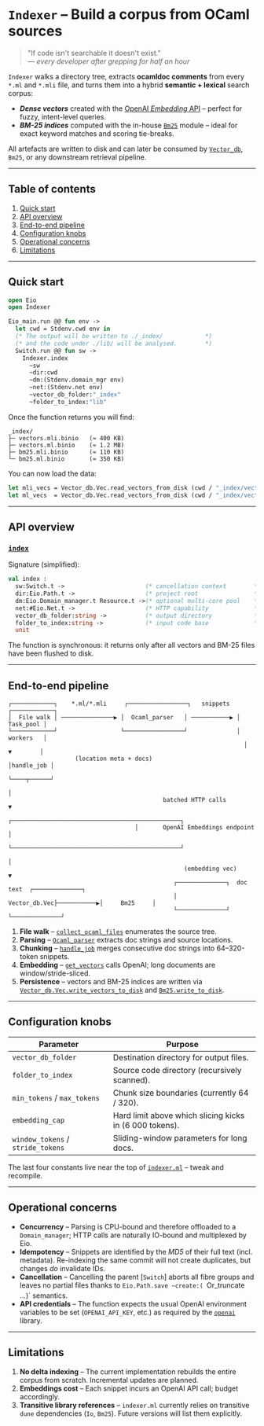 # `Indexer` – Build a corpus from OCaml sources

> "If code isn't searchable it doesn't exist."  
> *— every developer after grepping for half an hour*

`Indexer` walks a directory tree, extracts **ocamldoc comments** from
every `*.ml` and `*.mli` file, and turns them into a hybrid **semantic +
lexical** search corpus:

* ***Dense vectors*** created with the
  [OpenAI *Embedding* API](https://platform.openai.com/docs/guides/embeddings)
  – perfect for fuzzy, intent-level queries.
* ***BM-25 indices*** computed with the in-house
  [`Bm25`](bm25.doc.md) module – ideal for exact keyword matches and
  scoring tie-breaks.

All artefacts are written to disk and can later be consumed by
[`Vector_db`](vector_db.doc.md), `Bm25`, or any downstream retrieval
pipeline.

---

## Table of contents

1. [Quick start](#quick-start)
2. [API overview](#api-overview)
3. [End-to-end pipeline](#end-to-end-pipeline)
4. [Configuration knobs](#configuration-knobs)
5. [Operational concerns](#operational-concerns)
6. [Limitations](#limitations)

---

## Quick start

```ocaml
open Eio
open Indexer

Eio_main.run @@ fun env ->
  let cwd = Stdenv.cwd env in
  (* The output will be written to ./_index/            *)
  (* and the code under ./lib/ will be analysed.        *)
  Switch.run @@ fun sw ->
    Indexer.index
      ~sw
      ~dir:cwd
      ~dm:(Stdenv.domain_mgr env)
      ~net:(Stdenv.net env)
      ~vector_db_folder:"_index"
      ~folder_to_index:"lib"
```

Once the function returns you will find:

```
_index/
├─ vectors.mli.binio   (≈ 400 KB)
├─ vectors.ml.binio    (≈ 1.2 MB)
├─ bm25.mli.binio      (≈ 110 KB)
└─ bm25.ml.binio       (≈ 350 KB)
```

You can now load the data:

```ocaml
let mli_vecs = Vector_db.Vec.read_vectors_from_disk (cwd / "_index/vectors.mli.binio") in
let ml_vecs  = Vector_db.Vec.read_vectors_from_disk (cwd / "_index/vectors.ml.binio")  in
```

---

## API overview

### [`index`](../indexer.mli)

Signature (simplified):

```ocaml
val index :
  sw:Switch.t ->                       (* cancellation context        *)
  dir:Eio.Path.t ->                    (* project root                *)
  dm:Eio.Domain_manager.t Resource.t ->(* optional multi-core pool    *)
  net:#Eio.Net.t ->                    (* HTTP capability             *)
  vector_db_folder:string ->           (* output directory            *)
  folder_to_index:string ->            (* input code base             *)
  unit
```

The function is synchronous: it returns only after all vectors and BM-25
files have been flushed to disk.

---

## End-to-end pipeline

```text
┌────────────┐    *.ml/*.mli     ┌─────────────────┐   snippets   ┌────────────┐
│  File walk │ ───────────────▶ │  Ocaml_parser   │ ───────────▶ │  Task_pool │
└────────────┘                  └─────────────────┘              │  workers   │
                                                                   │  ▼        │
                   (location meta + docs)                          │handle_job │
                                                                   └────┬──────┘
                                                                        │
                                            batched HTTP calls          ▼
                                    ┌────────────────────────────────────────────────┐
                                    │       OpenAI Embeddings endpoint              │
                                    └────────────────────────────────────────────────┘
                                                                        │
                                                  (embedding vec)       ▼
                                               ┌──────────────┐  doc text  ┌──────────────┐
                                               │ Vector_db.Vec├───────────▶│     Bm25     │
                                               └──────────────┘           └──────────────┘
```

1. **File walk** – [`collect_ocaml_files`](../indexer.ml) enumerates the
   source tree.
2. **Parsing** – [`Ocaml_parser`](ocaml_parser.doc.md) extracts doc
   strings and source locations.
3. **Chunking** – [`handle_job`](../indexer.ml#L22) merges consecutive
   doc strings into 64–320-token snippets.
4. **Embedding** – [`get_vectors`](../indexer.ml#L97) calls OpenAI; long
   documents are window/stride-sliced.
5. **Persistence** – vectors and BM-25 indices are written via
   [`Vector_db.Vec.write_vectors_to_disk`](../vector_db.mli) and
   [`Bm25.write_to_disk`](../bm25.mli).

---

## Configuration knobs

| Parameter                | Purpose                                                     |
|--------------------------|-------------------------------------------------------------|
| `vector_db_folder`       | Destination directory for output files.                    |
| `folder_to_index`        | Source code directory (recursively scanned).               |
| `min_tokens` / `max_tokens` | Chunk size boundaries (currently 64 / 320).             |
| `embedding_cap`          | Hard limit above which slicing kicks in (6 000 tokens).    |
| `window_tokens` / `stride_tokens` | Sliding-window parameters for long docs.         |

The last four constants live near the top of
[`indexer.ml`](../indexer.ml) – tweak and recompile.

---

## Operational concerns

* **Concurrency** – Parsing is CPU-bound and therefore offloaded to a
  `Domain_manager`; HTTP calls are naturally IO-bound and multiplexed by
  Eio.
* **Idempotency** – Snippets are identified by the *MD5* of their full
  text (incl. metadata).  Re-indexing the same commit will not create
  duplicates, but changes *do* invalidate IDs.
* **Cancellation** – Cancelling the parent [`Switch`] aborts all fibre
  groups and leaves no partial files thanks to `Eio.Path.save ~create:(
  `Or_truncate ...)` semantics.
* **API credentials** – The function expects the usual OpenAI
  environment variables to be set (`OPENAI_API_KEY`, etc.) as required
  by the [`openai`](https://github.com/…/openai-ocaml) library.

---

## Limitations

1. **No delta indexing** – The current implementation rebuilds the
   entire corpus from scratch.  Incremental updates are planned.
2. **Embeddings cost** – Each snippet incurs an OpenAI API call; budget
   accordingly.
3. **Transitive library references** – `indexer.ml` currently relies on
   transitive `dune` dependencies (`Io`, `Bm25`).  Future versions will
   list them explicitly.


